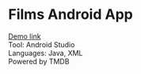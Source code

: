 # Films Android App
[Demo link](https://strs1byn99.github.io/img/FilmsAppDemo.mp4) <br/>
Tool: Android Studio <br/>
Languages: Java, XML <br/>
Powered by TMDB
